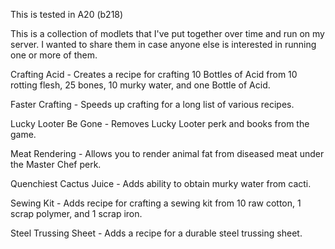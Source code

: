 This is tested in A20 (b218)

This is a collection of modlets that I've put together over time and run on my server. I wanted to share them in case anyone else is interested in running one or more of them.


Crafting Acid - Creates a recipe for crafting 10 Bottles of Acid from 10 rotting flesh, 25 bones, 10 murky water, and one Bottle of Acid.

Faster Crafting - Speeds up crafting for a long list of various recipes.

Lucky Looter Be Gone - Removes Lucky Looter perk and books from the game.

Meat Rendering - Allows you to render animal fat from diseased meat under the Master Chef perk.

Quenchiest Cactus Juice - Adds ability to obtain murky water from cacti.

Sewing Kit - Adds recipe for crafting a sewing kit from 10 raw cotton, 1 scrap polymer, and 1 scrap iron.

Steel Trussing Sheet - Adds a recipe for a durable steel trussing sheet.
